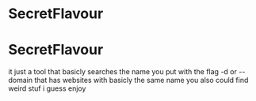 # SecretFlavour
# SecretFlavour
it just a tool that basicly searches the name you put with the flag -d or --domain that has websites with basicly the same name
you also could find weird stuf i guess
  enjoy
